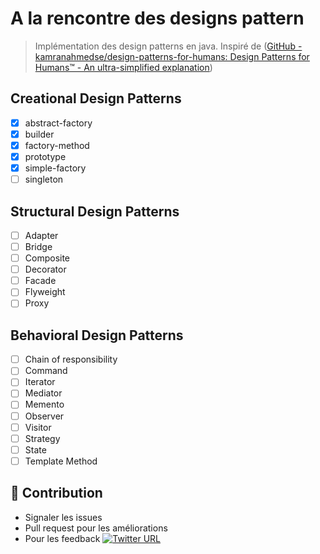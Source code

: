 # A la rencontre des designs pattern
> Implémentation des design patterns en java. Inspiré de ([GitHub - kamranahmedse/design-patterns-for-humans: Design Patterns for Humans™ - An ultra-simplified explanation](https://github.com/kamranahmedse/design-patterns-for-humans))

## Creational Design Patterns
- [x] abstract-factory 
- [x] builder
- [x] factory-method
- [x] prototype
- [x] simple-factory
- [ ] singleton 

## Structural Design Patterns
- [ ] Adapter
- [ ] Bridge
- [ ] Composite
- [ ] Decorator
- [ ] Facade
- [ ] Flyweight
- [ ] Proxy

## Behavioral Design Patterns
- [ ] Chain of responsibility
- [ ] Command
- [ ] Iterator
- [ ] Mediator
- [ ] Memento
- [ ] Observer
- [ ] Visitor
- [ ] Strategy
- [ ] State
- [ ] Template Method

## 👬 Contribution

- Signaler les issues
- Pull request pour les améliorations
- Pour les feedback [![Twitter URL](https://img.shields.io/twitter/url/https/twitter.com/samsonmolou.svg?style=social&label=Follow%20%40samsonmolou)](https://twitter.com/samson_molou)